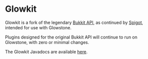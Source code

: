 # Glowkit
Glowkit is a fork of the legendary [Bukkit API](https://bukkit.org), 
as continued by [Spigot](https://spigotmc.org), intended for use with Glowstone.

Plugins designed for the original Bukkit API will continue to run on Glowstone, with zero or minimal changes.

The Glowkit Javadocs are available [here](http://www.nox2.net/glowkit).
